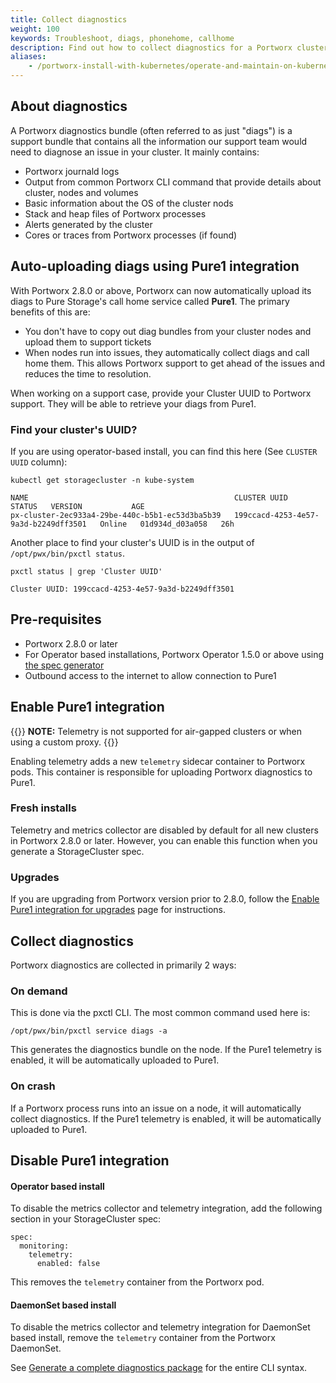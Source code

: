 ```yaml
---
title: Collect diagnostics
weight: 100
keywords: Troubleshoot, diags, phonehome, callhome
description: Find out how to collect diagnostics for a Portworx cluster 
aliases:
    - /portworx-install-with-kubernetes/operate-and-maintain-on-kubernetes/troubleshooting/collecting-diagnostics/
---
```

## About diagnostics

A Portworx diagnostics bundle (often referred to as just "diags") is a support bundle that contains all the information our support team would need to diagnose an issue in your cluster. It mainly contains:

* Portworx journald logs
* Output from common Portworx CLI command that provide details about cluster, nodes and volumes
* Basic information about the OS of the cluster nods 
* Stack and heap files of Portworx processes
* Alerts generated by the cluster
* Cores or traces from Portworx processes (if found)

## Auto-uploading diags using Pure1 integration

With Portworx 2.8.0 or above, Portworx can now automatically upload its diags to Pure Storage's call home service called **Pure1**. The primary benefits of this are:

* You don't have to copy out diag bundles from your cluster nodes and upload them to support tickets
* When nodes run into issues, they automatically collect diags and call home them. This allows Portworx support to get ahead of the issues and reduces the time to resolution.

When working on a support case, provide your Cluster UUID to Portworx support. They will be able to retrieve your diags from Pure1.

### Find your cluster's UUID?
If you are using operator-based install, you can find this here (See `CLUSTER UUID` column):

```text
kubectl get storagecluster -n kube-system
```
```output
NAME                                              CLUSTER UUID                           STATUS   VERSION           AGE
px-cluster-2ec933a4-29be-440c-b5b1-ec53d3ba5b39   199ccacd-4253-4e57-9a3d-b2249dff3501   Online   01d934d_d03a058   26h
```

Another place to find your cluster's UUID is in the output of `/opt/pwx/bin/pxctl status`.

```text
pxctl status | grep 'Cluster UUID'
```
```output
Cluster UUID: 199ccacd-4253-4e57-9a3d-b2249dff3501
```

## Pre-requisites

* Portworx 2.8.0 or later
* For Operator based installations, Portworx Operator 1.5.0 or above using [the spec generator](https://central.portworx.com/)
* Outbound access to the internet to allow connection to Pure1

## Enable Pure1 integration

{{<info>}}
**NOTE:** Telemetry is not supported for air-gapped clusters or when using a custom proxy.
{{</info>}}

Enabling telemetry adds a new `telemetry` sidecar container to Portworx pods. This container is responsible for uploading Portworx diagnostics to Pure1. 

<!--
**CAUTION:** If you're using a custom proxy with telemetry, you must format your proxy URL as `<endpoint>:<port>`. 

For example:

```text
spec:
  env:
  - name: PX_HTTP_PROXY
    value: http://192.0.2.0:8888
```
-->

### Fresh installs

Telemetry and metrics collector are disabled by default for all new clusters in Portworx 2.8.0 or later. However, you can enable this function when you generate a StorageCluster spec.

### Upgrades 

If you are upgrading from Portworx version prior to 2.8.0, follow the [Enable Pure1 integration for upgrades](/operations/operate-kubernetes/troubleshooting/enable-pure1-upgrades) page for instructions.

## Collect diagnostics

Portworx diagnostics are collected in primarily 2 ways:

### On demand

This is done via the pxctl CLI. The most common command used here is:

```text
/opt/pwx/bin/pxctl service diags -a
```

This generates the diagnostics bundle on the node. If the Pure1 telemetry is enabled, it will be automatically uploaded to Pure1.

### On crash

If a Portworx process runs into an issue on a node, it will automatically collect diagnostics. If the Pure1 telemetry is enabled, it will be automatically uploaded to Pure1.

## Disable Pure1 integration

#### Operator based install

To disable the metrics collector and telemetry integration, add the following section in your StorageCluster spec:

```text
spec:
  monitoring:
    telemetry:
      enabled: false 
```

This removes the `telemetry` container from the Portworx pod.

#### DaemonSet based install

To disable the metrics collector and telemetry integration for DaemonSet based install, remove the `telemetry` container from the Portworx DaemonSet.

See [Generate a complete diagnostics package](/reference/cli/service/#generate-a-complete-diagnostics-package) for the entire CLI syntax.

